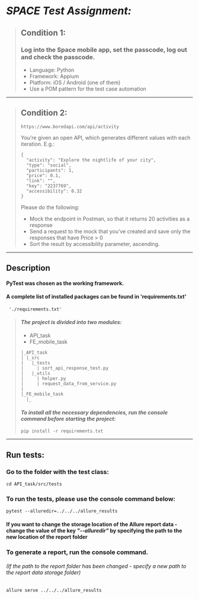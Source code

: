 # *SPACE Test Assignment:*
>## Condition 1:
> ### Log into the Space mobile app, set the passcode, log out and check the passcode.
>    - Language: Python
>    - Framework: Appium
>    - Platform: iOS / Android (one of them)
>    - Use a POM pattern for the test case automation
---

>## Condition 2:
> ~~~
> https://www.boredapi.com/api/activity
> ~~~
>  You’re given an open API, which generates different values with each iteration. E.g.: 
> ~~~
> { 
>   "activity": "Explore the nightlife of your city",
>   "type": "social",
>   "participants": 1,
>   "price": 0.1,
>   "link": "",
>   "key": "2237769",
>   "accessibility": 0.32
> }
> ~~~
> Please do the following:
> - Mock the endpoint in Postman, so that it returns 20 activities as a response 
> - Send a request to the mock that you’ve created and save only the responses that have Price > 0 
> - Sort the result by accessibility parameter, ascending.
---

## Description
#### PyTest was chosen as the working framework.
#### A complete list of installed packages can be found in 'requirements.txt'
~~~
 './requirements.txt'
~~~
> #### *The project is divided into two modules:*
> - API_task
> - FE_mobile_task
> ~~~
> |_API_task
> | |_src
> |   |_tests
> |     | sort_api_response_test.py
> |   |_utils
> |     | helper.py
> |     | request_data_from_service.py
> |
> |_FE_mobile_task
>   |_
> ~~~
> 
> #### *To install all the necessary dependencies, run the console command before starting the project:* 
> ~~~
> pip install -r requirements.txt
> ~~~
---
## Run tests:
### Go to the folder with the test class: 
~~~
cd API_task/src/tests
~~~
### To run the tests, please use the console command below:
~~~
pytest --alluredir=../../../allure_results
~~~
#### If you want to change the storage location of the Allure report data - change the value of the key *"--alluredir"* by specifying the path to the new location of the report folder
####
### To generate a report, run the console command.
###### _(If the path to the report folder has been changed - specify a new path to the report data storage folder)_
~~~
allure serve ../../../allure_results
~~~
